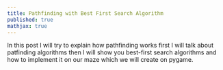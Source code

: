 ```yaml
---
title: Pathfinding with Best First Search Algorithm
published: true
mathjax: true
---
```


In this post I will try to explain how pathfinding works first I will talk about patfinding algorithms then I will show you best-first search algorithms and how to implement it on our maze which we will create on pygame.
